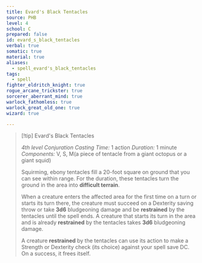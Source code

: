 ```yaml
---
title: Evard's Black Tentacles
source: PHB
level: 4
school: C
prepared: false
id: evard_s_black_tentacles
verbal: true
somatic: true
material: true
aliases:
  - spell_evard's_black_tentacles
tags:
  - spell
fighter_eldritch_knight: true
rogue_arcane_trickster: true
sorcerer_aberrant_mind: true
warlock_fathomless: true
warlock_great_old_one: true
wizard: true

---
```

>[!tip] Evard's Black Tentacles
>
> *4th level Conjuration*
> *Casting Time:* 1 action
> *Duration:* 1 minute
> *Components:* V, S, M(a piece of tentacle from a giant octopus or a giant squid)
>
>Squirming, ebony tentacles fill a 20-foot square on ground that you can see within range. For the duration, these tentacles turn the ground in the area into **difficult terrain**.
>
>When a creature enters the affected area for the first time on a turn or starts its turn there, the creature must succeed on a Dexterity saving throw or take **3d6** bludgeoning damage and be **restrained** by the tentacles until the spell ends. A creature that starts its turn in the area and is already **restrained** by the tentacles takes **3d6** bludgeoning damage.
>
>A creature **restrained** by the tentacles can use its action to make a Strength or Dexterity check (its choice) against your spell save DC. On a success, it frees itself.
>


